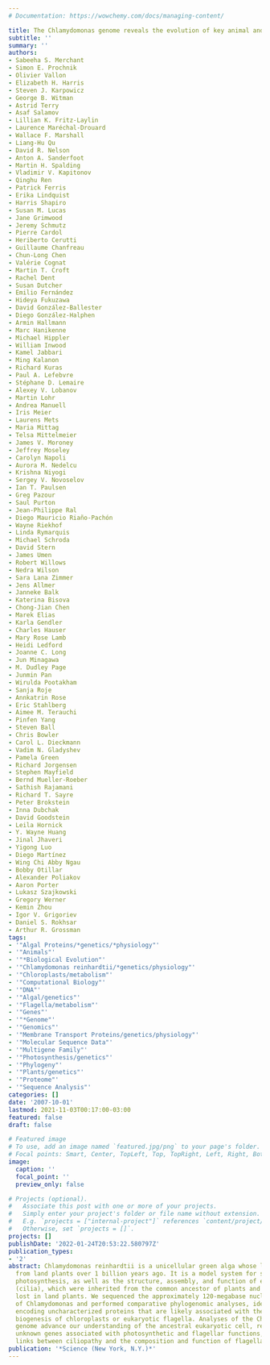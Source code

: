 ```yaml
---
# Documentation: https://wowchemy.com/docs/managing-content/

title: The Chlamydomonas genome reveals the evolution of key animal and plant functions.
subtitle: ''
summary: ''
authors:
- Sabeeha S. Merchant
- Simon E. Prochnik
- Olivier Vallon
- Elizabeth H. Harris
- Steven J. Karpowicz
- George B. Witman
- Astrid Terry
- Asaf Salamov
- Lillian K. Fritz-Laylin
- Laurence Maréchal-Drouard
- Wallace F. Marshall
- Liang-Hu Qu
- David R. Nelson
- Anton A. Sanderfoot
- Martin H. Spalding
- Vladimir V. Kapitonov
- Qinghu Ren
- Patrick Ferris
- Erika Lindquist
- Harris Shapiro
- Susan M. Lucas
- Jane Grimwood
- Jeremy Schmutz
- Pierre Cardol
- Heriberto Cerutti
- Guillaume Chanfreau
- Chun-Long Chen
- Valérie Cognat
- Martin T. Croft
- Rachel Dent
- Susan Dutcher
- Emilio Fernández
- Hideya Fukuzawa
- David González-Ballester
- Diego González-Halphen
- Armin Hallmann
- Marc Hanikenne
- Michael Hippler
- William Inwood
- Kamel Jabbari
- Ming Kalanon
- Richard Kuras
- Paul A. Lefebvre
- Stéphane D. Lemaire
- Alexey V. Lobanov
- Martin Lohr
- Andrea Manuell
- Iris Meier
- Laurens Mets
- Maria Mittag
- Telsa Mittelmeier
- James V. Moroney
- Jeffrey Moseley
- Carolyn Napoli
- Aurora M. Nedelcu
- Krishna Niyogi
- Sergey V. Novoselov
- Ian T. Paulsen
- Greg Pazour
- Saul Purton
- Jean-Philippe Ral
- Diego Mauricio Riaño-Pachón
- Wayne Riekhof
- Linda Rymarquis
- Michael Schroda
- David Stern
- James Umen
- Robert Willows
- Nedra Wilson
- Sara Lana Zimmer
- Jens Allmer
- Janneke Balk
- Katerina Bisova
- Chong-Jian Chen
- Marek Elias
- Karla Gendler
- Charles Hauser
- Mary Rose Lamb
- Heidi Ledford
- Joanne C. Long
- Jun Minagawa
- M. Dudley Page
- Junmin Pan
- Wirulda Pootakham
- Sanja Roje
- Annkatrin Rose
- Eric Stahlberg
- Aimee M. Terauchi
- Pinfen Yang
- Steven Ball
- Chris Bowler
- Carol L. Dieckmann
- Vadim N. Gladyshev
- Pamela Green
- Richard Jorgensen
- Stephen Mayfield
- Bernd Mueller-Roeber
- Sathish Rajamani
- Richard T. Sayre
- Peter Brokstein
- Inna Dubchak
- David Goodstein
- Leila Hornick
- Y. Wayne Huang
- Jinal Jhaveri
- Yigong Luo
- Diego Martínez
- Wing Chi Abby Ngau
- Bobby Otillar
- Alexander Poliakov
- Aaron Porter
- Lukasz Szajkowski
- Gregory Werner
- Kemin Zhou
- Igor V. Grigoriev
- Daniel S. Rokhsar
- Arthur R. Grossman
tags:
- '"Algal Proteins/*genetics/*physiology"'
- '"Animals"'
- '"*Biological Evolution"'
- '"Chlamydomonas reinhardtii/*genetics/physiology"'
- '"Chloroplasts/metabolism"'
- '"Computational Biology"'
- '"DNA"'
- '"Algal/genetics"'
- '"Flagella/metabolism"'
- '"Genes"'
- '"*Genome"'
- '"Genomics"'
- '"Membrane Transport Proteins/genetics/physiology"'
- '"Molecular Sequence Data"'
- '"Multigene Family"'
- '"Photosynthesis/genetics"'
- '"Phylogeny"'
- '"Plants/genetics"'
- '"Proteome"'
- '"Sequence Analysis"'
categories: []
date: '2007-10-01'
lastmod: 2021-11-03T00:17:00-03:00
featured: false
draft: false

# Featured image
# To use, add an image named `featured.jpg/png` to your page's folder.
# Focal points: Smart, Center, TopLeft, Top, TopRight, Left, Right, BottomLeft, Bottom, BottomRight.
image:
  caption: ''
  focal_point: ''
  preview_only: false

# Projects (optional).
#   Associate this post with one or more of your projects.
#   Simply enter your project's folder or file name without extension.
#   E.g. `projects = ["internal-project"]` references `content/project/deep-learning/index.md`.
#   Otherwise, set `projects = []`.
projects: []
publishDate: '2022-01-24T20:53:22.580797Z'
publication_types:
- '2'
abstract: Chlamydomonas reinhardtii is a unicellular green alga whose lineage diverged
  from land plants over 1 billion years ago. It is a model system for studying chloroplast-based
  photosynthesis, as well as the structure, assembly, and function of eukaryotic flagella
  (cilia), which were inherited from the common ancestor of plants and animals, but
  lost in land plants. We sequenced the approximately 120-megabase nuclear genome
  of Chlamydomonas and performed comparative phylogenomic analyses, identifying genes
  encoding uncharacterized proteins that are likely associated with the function and
  biogenesis of chloroplasts or eukaryotic flagella. Analyses of the Chlamydomonas
  genome advance our understanding of the ancestral eukaryotic cell, reveal previously
  unknown genes associated with photosynthetic and flagellar functions, and establish
  links between ciliopathy and the composition and function of flagella.
publication: '*Science (New York, N.Y.)*'
---
```

